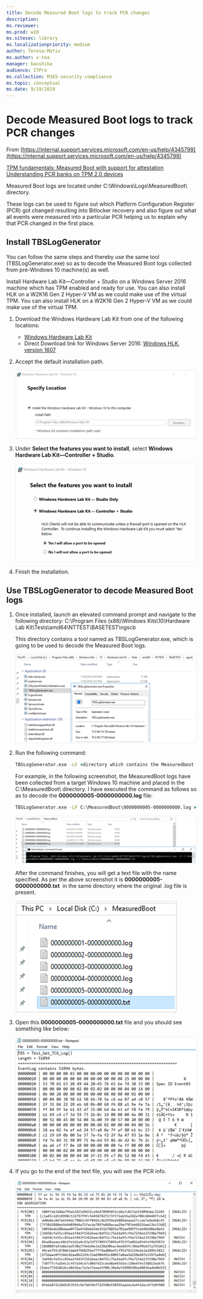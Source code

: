 ```yaml
---
title: Decode Measured Boot logs to track PCR changes
description: 
ms.reviewer: 
ms.prod: w10
ms.sitesec: library
ms.localizationpriority: medium
author: Teresa-Motiv
ms.author: v-tea
manager: kaushika
audience: ITPro
ms.collection: M365-security-compliance
ms.topic: conceptual
ms.date: 9/19/2019
---
```


# Decode Measured Boot logs to track PCR changes

From [https://internal.support.services.microsoft.com/en-us/help/4345799](https://internal.support.services.microsoft.com/en-us/help/4345799)

[TPM fundamentals: Measured Boot with support for attestation](https://docs.microsoft.com/en-us/windows/security/information-protection/tpm/tpm-fundamentals#measured-boot-with-support-for-attestation)
[Understanding PCR banks on TPM 2.0 devices](https://docs.microsoft.com/en-us/windows/security/information-protection/tpm/switch-pcr-banks-on-tpm-2-0-devices)

Measured Boot logs are located under C:\\Windows\\Logs\\MeasuredBoot\\ directory.

These logs can be used to figure out which Platform Configuration Register (PCR) got changed resulting into Bitlocker recovery and also figure out what all events were measured into a particular PCR helping us to explain why that PCR changed in the first place.

## Install TBSLogGenerator

You can follow the same steps and thereby use the same tool (TBSLogGenerator.exe) so as to decode the Measured Boot logs collected from pre-Windows 10 machine(s) as well.

Install Hardware Lab Kit&mdash;Controller + Studio on a Windows Server 2016 machine which has TPM enabled and ready for use. You can also install HLK on a W2K16 Gen 2 Hyper-V VM as we could make use of the virtual TPM. You can also install HLK on a W2K16 Gen 2 Hyper-V VM as we could make use of the virtual TPM.

1. Download the Windows Hardware Lab Kit from one of the following locations:

   - [Windows Hardware Lab Kit](https://docs.microsoft.com/en-us/windows-hardware/test/hlk/)
   - Direct Download link for Windows Server 2016: [Windows HLK, version 1607](https://go.microsoft.com/fwlink/p/?LinkID=404112)

1. Accept the default installation path.

   ![](./images/ts-tpm-1.png)

1. Under **Select the features you want to install**, select **Windows Hardware Lab Kit&mdash;Controller + Studio**.

   ![](./images/ts-tpm-2.png)

1. Finish the installation.

## Use TBSLogGenerator to decode Measured Boot logs

1. Once installed, launch an elevated command prompt and navigate to the following directory: C:\\Program Files (x86)\\Windows Kits\\10\\Hardware Lab Kit\\Tests\\amd64\\NTTEST\\BASETEST\\ngscb

   This directory contains a tool named as TBSLogGenerator.exe, which is going to be used to decode the Measured Boot logs.

   ![](./images/ts-tpm-3.png)

1. Run the following command:
   ```cmd
   TBSLogGenerator.exe -LF <directory which contains the Measuredboot log to be decoded>\<name of the log>.log > <Target directory where the decoded file should be placed>\<name of the file>.txt
   ```

   For example, in the following screenshot, the MeasuredBoot logs have been collected from a target Windows 10 machine and placed in the C:\\MeasuredBoot\\ directory. I have executed the command as follows so as to decode the **0000000005-0000000000.log** file:

    ```cmd
    TBSLogGenerator.exe -LF C:\MeasuredBoot\0000000005-0000000000.log > C:\MeasuredBoot\0000000005-0000000000.txt
    ```

   ![](./images/ts-tpm-4.png)

   After the command finishes, you will get a text file with the name specified. As per the above screenshot it is **0000000005-0000000000.txt**  in the same directory where the original .log file is present.

   ![](./images/ts-tpm-5.png)

1. Open this **0000000005-0000000000.txt** file and you should see something like below:

   ![](./images/ts-tpm-6.png)

1. If you go to the end of the text file, you will see the PCR info.

   ![](./images/ts-tpm-7.png)
